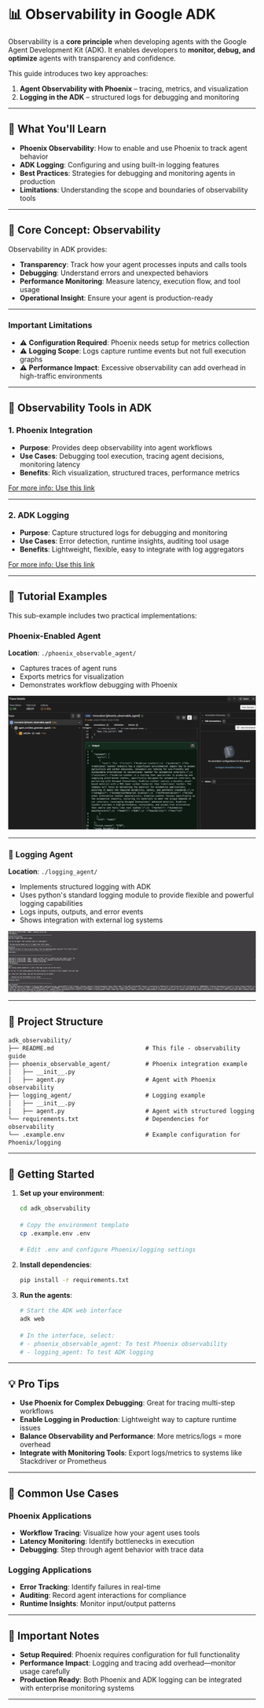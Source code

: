 # 📊 Observability in Google ADK

Observability is a **core principle** when developing agents with the Google Agent Development Kit (ADK). It enables developers to **monitor, debug, and optimize** agents with transparency and confidence.

This guide introduces two key approaches:

1. **Agent Observability with Phoenix** – tracing, metrics, and visualization
2. **Logging in the ADK** – structured logs for debugging and monitoring

---

## 🎯 What You'll Learn

* **Phoenix Observability**: How to enable and use Phoenix to track agent behavior
* **ADK Logging**: Configuring and using built-in logging features
* **Best Practices**: Strategies for debugging and monitoring agents in production
* **Limitations**: Understanding the scope and boundaries of observability tools

---

## 🧠 Core Concept: Observability

Observability in ADK provides:

* **Transparency**: Track how your agent processes inputs and calls tools
* **Debugging**: Understand errors and unexpected behaviors
* **Performance Monitoring**: Measure latency, execution flow, and tool usage
* **Operational Insight**: Ensure your agent is production-ready

---

### Important Limitations

* ⚠️ **Configuration Required**: Phoenix needs setup for metrics collection
* ⚠️ **Logging Scope**: Logs capture runtime events but not full execution graphs
* ⚠️ **Performance Impact**: Excessive observability can add overhead in high-traffic environments

---

## 🔧 Observability Tools in ADK

### 1. **Phoenix Integration**

* **Purpose**: Provides deep observability into agent workflows
* **Use Cases**: Debugging tool execution, tracing agent decisions, monitoring latency
* **Benefits**: Rich visualization, structured traces, performance metrics

[For more info: Use this link](https://google.github.io/adk-docs/observability/phoenix/)

---

### 2. **ADK Logging**

* **Purpose**: Capture structured logs for debugging and monitoring
* **Use Cases**: Error detection, runtime insights, auditing tool usage
* **Benefits**: Lightweight, flexible, easy to integrate with log aggregators

[For more info: Use this link](https://google.github.io/adk-docs/observability/logging/)

---

## 🚀 Tutorial Examples

This sub-example includes two practical implementations:

### **Phoenix-Enabled Agent**

**Location**: `./phoenix_observable_agent/`

* Captures traces of agent runs
* Exports metrics for visualization
* Demonstrates workflow debugging with Phoenix

![Example](/screenshots/phoenix_observability.png)

---

### 📍 **Logging Agent**

**Location**: `./logging_agent/`

* Implements structured logging with ADK
* Uses python's standard logging module to provide flexible and powerful logging capabilities
* Logs inputs, outputs, and error events
* Shows integration with external log systems

![Example](/screenshots/debug_logging.png)

---

## 📁 Project Structure

```
adk_observability/
├── README.md                          # This file - observability guide
├── phoenix_observable_agent/          # Phoenix integration example
│   ├── __init__.py
│   ├── agent.py                       # Agent with Phoenix observability
├── logging_agent/                     # Logging example
│   ├── __init__.py
│   ├── agent.py                       # Agent with structured logging
└── requirements.txt                   # Dependencies for observability
└── .example.env                       # Example configuration for Phoenix/logging
```

---

## 🚀 Getting Started

1. **Set up your environment**:

   ```bash
   cd adk_observability

   # Copy the environment template
   cp .example.env .env

   # Edit .env and configure Phoenix/logging settings
   ```

2. **Install dependencies**:

   ```bash
   pip install -r requirements.txt
   ```

3. **Run the agents**:

   ```bash
   # Start the ADK web interface
   adk web

   # In the interface, select:
   # - phoenix_observable_agent: To test Phoenix observability
   # - logging_agent: To test ADK logging
   ```

---

## 💡 Pro Tips

* **Use Phoenix for Complex Debugging**: Great for tracing multi-step workflows
* **Enable Logging in Production**: Lightweight way to capture runtime issues
* **Balance Observability and Performance**: More metrics/logs = more overhead
* **Integrate with Monitoring Tools**: Export logs/metrics to systems like Stackdriver or Prometheus

---

## 🔧 Common Use Cases

### Phoenix Applications

* **Workflow Tracing**: Visualize how your agent uses tools
* **Latency Monitoring**: Identify bottlenecks in execution
* **Debugging**: Step through agent behavior with trace data

### Logging Applications

* **Error Tracking**: Identify failures in real-time
* **Auditing**: Record agent interactions for compliance
* **Runtime Insights**: Monitor input/output patterns

---

## 🚨 Important Notes

* **Setup Required**: Phoenix requires configuration for full functionality
* **Performance Impact**: Logging and tracing add overhead—monitor usage carefully
* **Production Ready**: Both Phoenix and ADK logging can be integrated with enterprise monitoring systems

---
